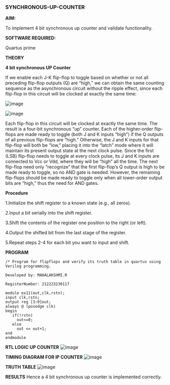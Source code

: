 ### SYNCHRONOUS-UP-COUNTER

**AIM:**

To implement 4 bit synchronous up counter and validate functionality.

**SOFTWARE REQUIRED:**

Quartus prime

**THEORY**

**4 bit synchronous UP Counter**

If we enable each J-K flip-flop to toggle based on whether or not all preceding flip-flop outputs (Q) are “high,” we can obtain the same counting sequence as the asynchronous circuit without the ripple effect, since each flip-flop in this circuit will be clocked at exactly the same time:

![image](https://github.com/naavaneetha/SYNCHRONOUS-UP-COUNTER/assets/154305477/d5db3fa0-e413-404c-b80e-b2f39d82e7e8)


![image](https://github.com/naavaneetha/SYNCHRONOUS-UP-COUNTER/assets/154305477/52cb61eb-d04b-442d-810c-31185a68410b)

Each flip-flop in this circuit will be clocked at exactly the same time.
The result is a four-bit synchronous “up” counter. Each of the higher-order flip-flops are made ready to toggle (both J and K inputs “high”) if the Q outputs of all previous flip-flops are “high.”
Otherwise, the J and K inputs for that flip-flop will both be “low,” placing it into the “latch” mode where it will maintain its present output state at the next clock pulse.
Since the first (LSB) flip-flop needs to toggle at every clock pulse, its J and K inputs are connected to Vcc or Vdd, where they will be “high” all the time.
The next flip-flop need only “recognize” that the first flip-flop’s Q output is high to be made ready to toggle, so no AND gate is needed.
However, the remaining flip-flops should be made ready to toggle only when all lower-order output bits are “high,” thus the need for AND gates.

**Procedure**

1.Initialize the shift register to a known state (e.g., all zeros).

2.Input a bit serially into the shift register.

3.Shift the contents of the register one position to the right (or left).

4.Output the shifted bit from the last stage of the register.

5.Repeat steps 2-4 for each bit you want to input and shift.

**PROGRAM**
```
/* Program for flipflops and verify its truth table in quartus using Verilog programming.

Developed by: MAHALAKSHMI.R

RegisterNumber: 212223230117

module ex11(out,clk,rstn);
input clk,rstn;
output reg [3:0]out;
always @ (posedge clk)
begin
   if(!rstn)
     out<=0;
   else 
     out <= out+1;
end
endmodule
```
**RTL LOGIC UP COUNTER**
![image](https://github.com/Maharavi2006/SYNCHRONOUS-UP-COUNTER/assets/154535981/00ab7150-716d-44d2-845c-5d70ee6b4046)

**TIMING DIAGRAM FOR IP COUNTER**
![image](https://github.com/Maharavi2006/SYNCHRONOUS-UP-COUNTER/assets/154535981/43cabca0-d421-4a93-9350-3ed96615065b)

**TRUTH TABLE**
![image](https://github.com/Maharavi2006/SYNCHRONOUS-UP-COUNTER/assets/154535981/b512ff91-26ef-4ac2-9762-0591672ff64f)

**RESULTS**
Hence a 4 bit synchronous up counter is implemented correctly.
